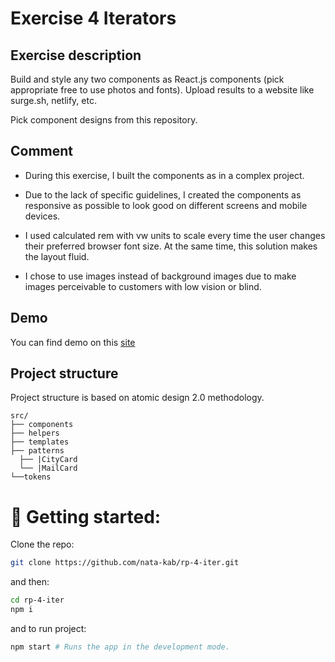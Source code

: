 # Exercise 4 Iterators

## Exercise description

Build and style any two components as React.js components (pick appropriate free to use photos and fonts). Upload results to a website like surge.sh, netlify, etc.

Pick component designs from this repository.

## Comment

- During this exercise, I built the components as in a complex project.

- Due to the lack of specific guidelines, I created the components as responsive as possible to look good on different screens and mobile devices.
- I used calculated rem with vw units to scale every time the user changes their preferred browser font size. At the same time, this solution makes the layout fluid.
- I chose to use images instead of background images due to make images perceivable to customers with low vision or blind.

## Demo

You can find demo on this [site](https://exercise4nata.netlify.app/)

## Project structure

Project structure is based on atomic design 2.0 methodology.

```
src/
├── components
├── helpers
├── templates
├── patterns
  ├── |CityCard
  └── |MailCard
└──tokens

```

# 🚀 Getting started:

Clone the repo:

```bash
git clone https://github.com/nata-kab/rp-4-iter.git
```

and then:

```bash
cd rp-4-iter
npm i
```

and to run project:

```bash
npm start # Runs the app in the development mode.
```
